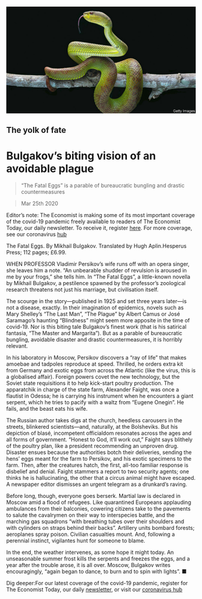 ![](./images/20200328_BKP008.jpg)

## The yolk of fate

# Bulgakov’s biting vision of an avoidable plague

> “The Fatal Eggs” is a parable of bureaucratic bungling and drastic countermeasures

> Mar 25th 2020

Editor’s note: The Economist is making some of its most important coverage of the covid-19 pandemic freely available to readers of The Economist Today, our daily newsletter. To receive it, register [here](https://www.economist.com//newslettersignup). For more coverage, see our coronavirus [hub](https://www.economist.com//coronavirus)

The Fatal Eggs. By Mikhail Bulgakov. Translated by Hugh Aplin.Hesperus Press; 112 pages; £6.99.

WHEN PROFESSOR Vladimir Persikov’s wife runs off with an opera singer, she leaves him a note. “An unbearable shudder of revulsion is aroused in me by your frogs,” she tells him. In “The Fatal Eggs”, a little-known novella by Mikhail Bulgakov, a pestilence spawned by the professor’s zoological research threatens not just his marriage, but civilisation itself.

The scourge in the story—published in 1925 and set three years later—is not a disease, exactly. In their imagination of epidemics, novels such as Mary Shelley’s “The Last Man”, “The Plague” by Albert Camus or José Saramago’s haunting “Blindness” might seem more apposite in the time of covid-19. Nor is this biting tale Bulgakov’s finest work (that is his satirical fantasia, “The Master and Margarita”). But as a parable of bureaucratic bungling, avoidable disaster and drastic countermeasures, it is horribly relevant.

In his laboratory in Moscow, Persikov discovers a “ray of life” that makes amoebae and tadpoles reproduce at speed. Thrilled, he orders extra kit from Germany and exotic eggs from across the Atlantic (like the virus, this is a globalised affair). Foreign powers covet the new technology, but the Soviet state requisitions it to help kick-start poultry production. The apparatchik in charge of the state farm, Alexander Faight, was once a flautist in Odessa; he is carrying his instrument when he encounters a giant serpent, which he tries to pacify with a waltz from “Eugene Onegin”. He fails, and the beast eats his wife.

The Russian author takes digs at the church, heedless carousers in the streets, blinkered scientists—and, naturally, at the Bolsheviks. But his depiction of blasé, incompetent officialdom resonates across the ages and all forms of government. “Honest to God, it’ll work out,” Faight says blithely of the poultry plan, like a president recommending an unproven drug. Disaster ensues because the authorities botch their deliveries, sending the hens’ eggs meant for the farm to Persikov, and his exotic specimens to the farm. Then, after the creatures hatch, the first, all-too familiar response is disbelief and denial. Faight stammers a report to two security agents; one thinks he is hallucinating, the other that a circus animal might have escaped. A newspaper editor dismisses an urgent telegram as a drunkard’s raving.

Before long, though, everyone goes berserk. Martial law is declared in Moscow amid a flood of refugees. Like quarantined Europeans applauding ambulances from their balconies, cowering citizens take to the pavements to salute the cavalrymen on their way to interspecies battle, and the marching gas squadrons “with breathing tubes over their shoulders and with cylinders on straps behind their backs”. Artillery units bombard forests; aeroplanes spray poison. Civilian casualties mount. And, following a perennial instinct, vigilantes hunt for someone to blame.

In the end, the weather intervenes, as some hope it might today. An unseasonable summer frost kills the serpents and freezes the eggs, and a year after the trouble arose, it is all over. Moscow, Bulgakov writes encouragingly, “again began to dance, to burn and to spin with lights”. ■

Dig deeper:For our latest coverage of the covid-19 pandemic, register for The Economist Today, our daily [newsletter](https://www.economist.com//newslettersignup), or visit our [coronavirus hub](https://www.economist.com//coronavirus)
